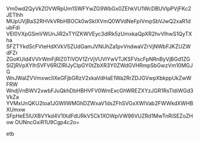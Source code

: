 Vm0wd2QyVkZOVWRpUm1SWFYwZG9WbGx0ZEhkVU1WcDBUVlpPVjFKc2JETlhh
MUpUVjBaS2RHVkVRbHBOCk0wSklXVmQ0WVdNeFpIVmpSbVJwQ2xaR1dubFdi
VEI0VXpGSmVWUnJiR2xTYlZKWVEyc3dlRk5zUmxkaQpXR2hvVlhwS1QyTXha
SFZTYkdScFVteHdXVkV5ZUdGamJVNUhZa1pvVndwaVZrVjNWbFJKZUZWdFZr
ZGoKUld4VVlrWmFjRlZ0TlVOV1ZrVjVUVlYwVTJKSFVscFpNRnByVjBGd1ZG
SlZjRVpXYlhSVFV6RlZlRlJyClpGY0tZbXR3Y0ZWdGVHRmpSbGwzVm10MGJG
WnJWalZVVmxwcllXeGFjbGRzV2xkaVdHaE1Wa2RrZDJGVwpXbkppUkZwWFRW
WndjVnBWV2xwbFJuQkhDbHBHVFV0WmExcGhWREZXYzJGR1RsTldiWGd3VkZa
YVMxUnQKU2toa1JGWllWMGhDZWxaV1dsZFhSVGxXWlVab2FWWkdXWHBXUmxw
SFpHeE5lUXBVYkd4V1lXdFdURkV5Ck1XOWpiVW96VUZRd1MwTnRiSEZoZHow
OUNncGxiR1U9Cgp4c2o=

etb